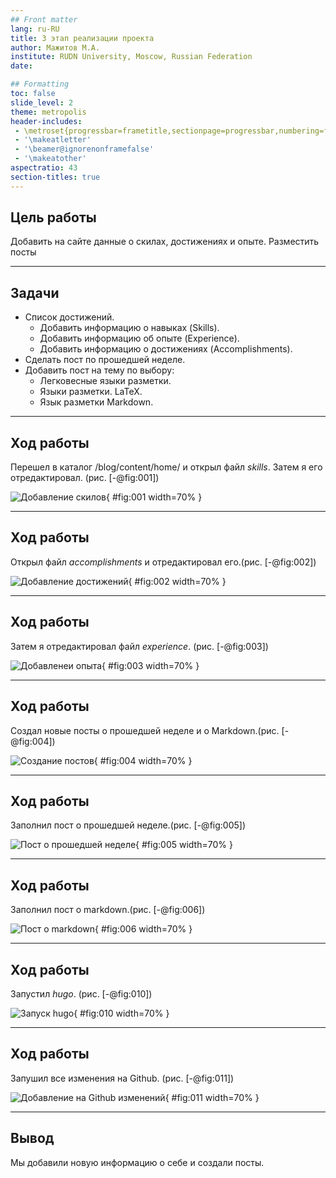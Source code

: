 ```yaml
---
## Front matter
lang: ru-RU
title: 3 этап реализации проекта
author: Мажитов М.А.
institute: RUDN University, Moscow, Russian Federation
date:

## Formatting
toc: false
slide_level: 2
theme: metropolis
header-includes: 
 - \metroset{progressbar=frametitle,sectionpage=progressbar,numbering=fraction}
 - '\makeatletter'
 - '\beamer@ignorenonframefalse'
 - '\makeatother'
aspectratio: 43
section-titles: true
---
```


## Цель работы

Добавить на сайте данные о скилах, достижениях и опыте. Разместить посты

---

## Задачи

- Список достижений.
    - Добавить информацию о навыках (Skills).
    - Добавить информацию об опыте (Experience).
    - Добавить информацию о достижениях (Accomplishments).
- Сделать пост по прошедшей неделе.
- Добавить пост на тему по выбору:
    - Легковесные языки разметки.
    - Языки разметки. LaTeX.
    - Язык разметки Markdown.

---

## Ход работы

Перешел в каталог /blog/content/home/ и открыл файл *skills*. Затем я его отредактировал.
(рис. [-@fig:001])

![Добавление скилов](image/1.png){ #fig:001 width=70% }

---

## Ход работы

Открыл файл *аccomplishments* и отредактировал его.(рис. [-@fig:002])

![Добавление достижений](image/2.png){ #fig:002 width=70% }

---

## Ход работы

Затем я отредактировал файл *experience*. (рис. [-@fig:003])

![Добавленеи опыта](image/3.png){ #fig:003 width=70% }

---

## Ход работы

Создал новые посты о прошедшей неделе и о Markdown.(рис. [-@fig:004])

![Создание постов](image/6.png){ #fig:004 width=70% }

---

## Ход работы

Заполнил пост о прошедшей неделе.(рис. [-@fig:005])

![Пост о прошедшей неделе](image/4.png){ #fig:005 width=70% }

---

## Ход работы

Заполнил пост о markdown.(рис. [-@fig:006])

![Пост о markdown](image/5.png){ #fig:006 width=70% }

---

## Ход работы

Запустил *hugo*. (рис. [-@fig:010])

![Запуск hugo](image/7.png){ #fig:010 width=70% }

---

## Ход работы

Запушил все изменения на Github. (рис. [-@fig:011])

![Добавление на Github изменений](image/8.png){ #fig:011 width=70% }

---

## Вывод

Мы добавили новую информацию о себе и создали посты.